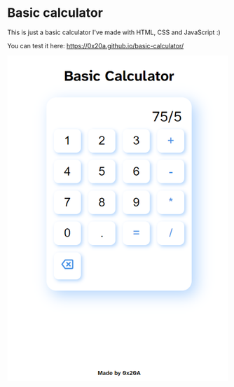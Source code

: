 # Basic calculator

This is just a basic calculator I've made with HTML, CSS and JavaScript :)

You can test it here: https://0x20a.github.io/basic-calculator/

![screenshot](img/screenshot.png)